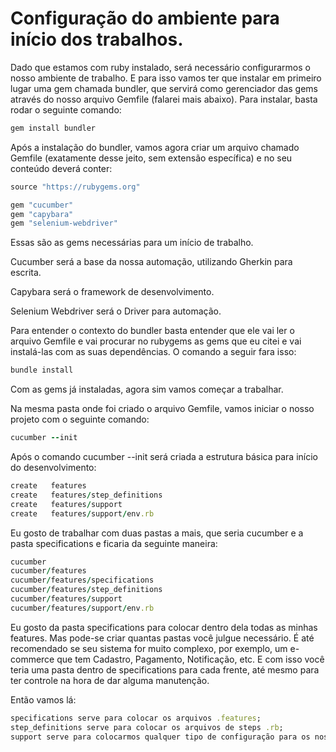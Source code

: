 # Configuração do ambiente para início dos trabalhos.

Dado que estamos com ruby instalado, será necessário configurarmos o nosso ambiente de trabalho. E para isso vamos ter que instalar em primeiro lugar uma gem chamada bundler, que servirá como gerenciador das gems através do nosso arquivo Gemfile (falarei mais abaixo). Para instalar, basta rodar o seguinte comando:

```ruby
gem install bundler
```
Após a instalação do bundler, vamos agora criar um arquivo chamado Gemfile (exatamente desse jeito, sem extensão específica) e no seu conteúdo deverá conter:

```ruby
source "https://rubygems.org"

gem "cucumber"
gem "capybara"
gem "selenium-webdriver"
```
Essas são as gems necessárias para um início de trabalho.

Cucumber será a base da nossa automação, utilizando Gherkin para escrita.

Capybara será o framework de desenvolvimento.

Selenium Webdriver será o Driver para automação.

Para entender o contexto do bundler basta entender que ele vai ler o arquivo Gemfile e vai procurar no rubygems as gems que eu citei e vai instalá-las com as suas dependências. O comando a seguir fara isso:

```ruby
bundle install
```
Com as gems já instaladas, agora sim vamos começar a trabalhar.

Na mesma pasta onde foi criado o arquivo Gemfile, vamos iniciar o nosso projeto com o seguinte comando:

```ruby
cucumber --init
```

Após o comando cucumber --init será criada a estrutura básica para início do desenvolvimento:

```ruby
create   features
create   features/step_definitions
create   features/support
create   features/support/env.rb
```
Eu gosto de trabalhar com duas pastas a mais, que seria cucumber e a pasta specifications e ficaria da seguinte maneira:

```ruby
cucumber
cucumber/features
cucumber/features/specifications
cucumber/features/step_definitions
cucumber/features/support
cucumber/features/support/env.rb
```
Eu gosto da pasta specifications para colocar dentro dela todas as minhas features. Mas pode-se criar quantas pastas você julgue necessário. É até recomendado se seu sistema for muito complexo, por exemplo, um e-commerce que tem Cadastro, Pagamento, Notificação, etc. E com isso você teria uma pasta dentro de specifications para cada frente, até mesmo para ter controle na hora de dar alguma manutenção.

Então vamos lá:

```ruby
specifications serve para colocar os arquivos .features;
step_definitions serve para colocar os arquivos de steps .rb;
support serve para colocarmos qualquer tipo de configuração para os nossos testes também .rb (assim como o arquivo env.rb, que possui configurações iniciais, gems a serem utilizadas para os testes, etc.). Geralmente se coloca arquivos de Page Objects dentro de support, arquivo de Hooks.
```
